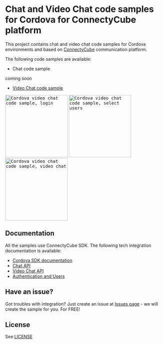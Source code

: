# Chat and Video Chat code samples for Cordova for ConnectyCube platform

This project contains chat and video chat code samples for Cordova environments and based on [ConnectyCube](https://connectycube.com/) communication platform.

The following code samples are available:

- Chat code sample

coming soon

- [Video Chat code sample](https://github.com/ConnectyCube/connectycube-cordova-samples/tree/master/sample-videochat-cordova)

<kbd><img alt="Cordova video chat code sample, login" src="https://developers.connectycube.com/docs/_images/code_samples/cordova/cordova_codesample_video_login.PNG" width="200" /></kbd> <kbd><img alt="Cordova video chat code sample, select users" src="https://developers.connectycube.com/docs/_images/code_samples/cordova/cordova_codesample_video_select_users.PNG" width="200" /></kbd> <kbd><img alt="Cordova video chat code sample, video chat" src="https://developers.connectycube.com/docs/_images/code_samples/cordova/cordova_codesample_video_video.PNG" width="200" /></kbd>

## Documentation

All the samples use ConnectyCube SDK. The following tech integration documentation is available:

- [Cordova SDK documentation](https://developers.connectycube.com/cordova/)
- [Chat API](https://developers.connectycube.com/cordova/messaging)
- [Video Chat API](https://developers.connectycube.com/cordova/videocalling)
- [Authentication and Users](https://developers.connectycube.com/cordova/authentication-and-users)

## Have an issue?

Got troubles with integration? Just create an issue at [Issues page](https://github.com/ConnectyCube/connectycube-cordova-samples/issues) - we will create the sample for you. For FREE!

## License

See [LICENSE](LICENSE)
